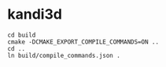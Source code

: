 # kandi3d

```
cd build
cmake -DCMAKE_EXPORT_COMPILE_COMMANDS=ON ..
cd ..
ln build/compile_commands.json .
```
